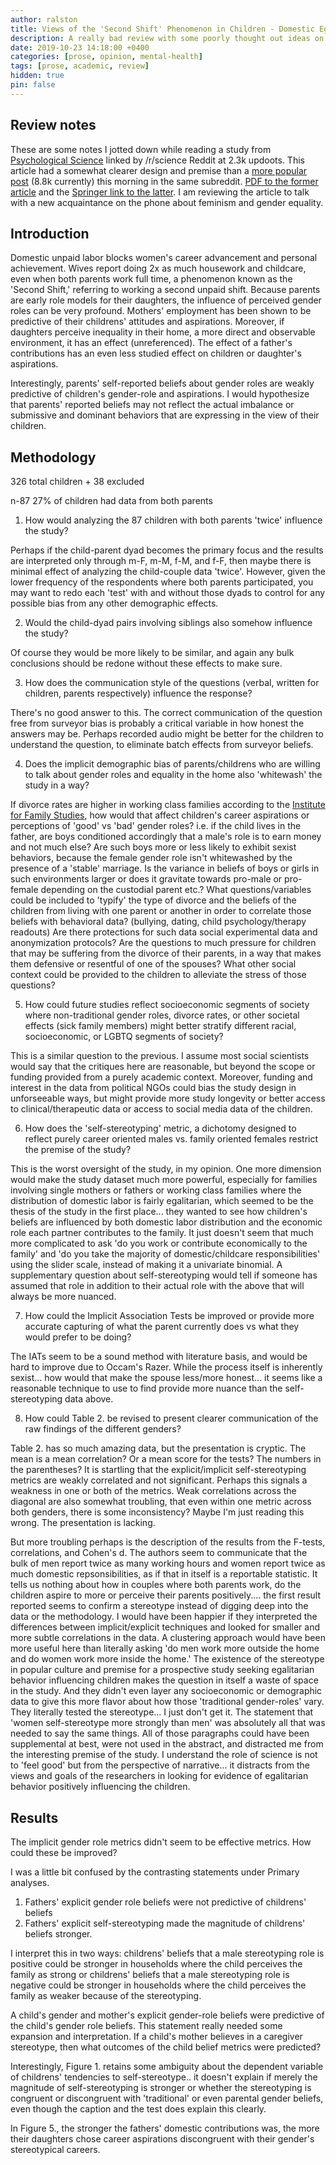 ```yaml
---
author: ralston
title: Views of the 'Second Shift' Phenomenon in Children - Domestic Egalitarianism
description: A really bad review with some poorly thought out ideas on methodology comparison rather than results comparison. I regret doing this. Hiding.
date: 2019-10-23 14:18:00 +0400
categories: [prose, opinion, mental-health]
tags: [prose, academic, review]
hidden: true
pin: false
---
```


## Review notes
 These are some notes I jotted down while reading a study from [Psychological Science](https://www.reddit.com/r/science/comments/26qk74/dads_who_do_household_chores_more_likely_to_have/?utm_source=share&utm_medium=web2x) linked by /r/science Reddit at 2.3k updoots. This article had a somewhat clearer design and premise than a [more popular post](https://www.reddit.com/r/science/comments/dlz9j2/cohabitating_men_and_women_have_different_views/?utm_medium=android_app&utm_source=share) (8.8k currently) this morning in the same subreddit. [PDF to the former article](https://www2.psych.ubc.ca/~abaron/downloads/Croft_Schmader_Block_Baron_PsySci2014.pdf) and the [Springer link to the latter](https://link.springer.com/article/10.1007/s11199-018-0998-1). I am reviewing the article to talk with a new acquaintance on the phone about feminism and gender equality.


## Introduction

Domestic unpaid labor blocks women's career advancement and personal achievement. Wives report doing 2x as much housework and childcare, even when both parents work full time, a phenomenon known as the 'Second Shift,' referring to working a second unpaid shift. Because parents are early role models for their daughters, the influence of perceived gender roles can be very profound. Mothers' employment has been shown to be predictive of their childrens' attitudes and aspirations. Moreover, if daughters perceive inequality in their home, a more direct and observable environment, it has an effect (unreferenced). The effect of a father's contributions has an even less studied effect on children or daughter's aspirations. 

Interestingly, parents' self-reported beliefs about gender roles are weakly predictive of children's gender-role and aspirations. I would hypothesize that parents' reported beliefs may not reflect the actual imbalance or submissive and dominant behaviors that are expressing in the view of their children.



## Methodology
326 total children + 38 excluded

n-87 27% of children had data from both parents

1. How would analyzing the 87 children with both parents 'twice' influence the study?

Perhaps if the child-parent dyad becomes the primary focus and the results are interpreted only through m-F, m-M, f-M, and f-F, then maybe there is minimal effect of analyzing the child-couple data 'twice'. However, given the lower frequency of the respondents where both parents participated, you may want to redo each 'test' with and without those dyads to control for any possible bias from any other demographic effects.

2. Would the child-dyad pairs involving siblings also somehow influence the study?

Of course they would be more likely to be similar, and again any bulk conclusions should be redone without these effects to make sure.

3. How does the communication style of the questions (verbal, written for children, parents respectively) influence the response? 

There's no good answer to this. The correct communication of the question free from surveyor bias is probably a critical variable in how honest the answers may be. Perhaps recorded audio might be better for the children to understand the question, to eliminate batch effects from surveyor beliefs.


4. Does the implicit demographic bias of parents/childrens who are willing to talk about gender roles and equality in the home also 'whitewash' the study in a way?

If divorce rates are higher in working class families according to the [Institute for Family Studies](https://ifstudies.org/blog/the-marriage-divide-how-and-why-working-class-families-are-more-fragile-today), how would that affect children's career aspirations or perceptions of 'good' vs 'bad' gender roles?
i.e. if the child lives in the father, are boys conditioned accordingly that a male's role is to earn money and not much else? Are such boys more or less likely to exhibit sexist behaviors, because the female gender role isn't whitewashed by the presence of a 'stable' marriage. Is the variance in beliefs of boys or girls in such environments larger or does it gravitate towards pro-male or pro-female depending on the custodial parent etc.? What questions/variables could be included to 'typify' the type of divorce and the beliefs of the children from living with one parent or another in order to correlate those beliefs with behavioral data? (bullying, dating, child psychology/therapy readouts) Are there protections for such data social experimental data and anonymization protocols? Are the questions to much pressure for children that may be suffering from the divorce of their parents, in a way that makes them defensive or resentful of one of the spouses? What other social context could be provided to the children to alleviate the stress of those questions?


5. How could future studies reflect socioeconomic segments of society where non-traditional gender roles, divorce rates, or other societal effects (sick family members) might better stratify different racial, socioeconomic, or LGBTQ segments of society? 

This is a similar question to the previous. I assume most social scientists would say that the critiques here are reasonable, but beyond the scope or funding provided from a purely academic context. Moreover, funding and interest in the data from political NGOs could bias the study design in unforseeable ways, but might provide more study longevity or better access to clinical/therapeutic data or access to social media data of the children.

6. How does the 'self-stereotyping' metric, a dichotomy designed to reflect purely career oriented males vs. family oriented females restrict the premise of the study?

This is the worst oversight of the study, in my opinion. One more dimension would make the study dataset much more powerful, especially for families involving single mothers or fathers or working class families where the distribution of domestic labor is fairly egalitarian, which seemed to be the thesis of the study in the first place... they wanted to see how children's beliefs are influenced by both domestic labor distribution and the economic role each partner contributes to the family. It just doesn't seem that much more complicated to ask 'do you work or contribute economically to the family' and 'do you take the majority of domestic/childcare responsibilities' using the slider scale, instead of making it a univariate binomial. A supplementary question about self-stereotyping would tell if someone has assumed that role in addition to their actual role with the above that will always be more nuanced.

7. How could the Implicit Association Tests be improved or provide more accurate capturing of what the parent currently does vs what they would prefer to be doing?

The IATs seem to be a sound method with literature basis, and would be hard to improve due to Occam's Razer. While the process itself is inherently sexist... how would that make the spouse less/more honest... it seems like a reasonable technique to use to find provide more nuance than the self-stereotyping data above.

8. How could Table 2. be revised to present clearer communication of the raw findings of the different genders?

Table 2. has so much amazing data, but the presentation is cryptic. The mean is a mean correlation? Or a mean score for the tests? The numbers in the parentheses? It is startling that the explicit/implicit self-stereotyping metrics are weakly correlated and not significant. Perhaps this signals a weakness in one or both of the metrics. Weak correlations across the diagonal are also somewhat troubling, that even within one metric across both genders, there is some inconsistency? Maybe I'm just reading this wrong. The presentation is lacking.

But more troubling perhaps is the description of the results from the F-tests, correlations, and Cohen's d. The authors seem to communicate that the bulk of men report twice as many working hours and women report twice as much domestic repsonsibilities, as if that in itself is a reportable statistic. It tells us nothing about how in couples where both parents work, do the children aspire to more or perceive their parents positively.... the first result reported seems to confirm a stereotype instead of digging deep into the data or the methodology. I would have been happier if they interpreted the differences between implicit/explicit techniques and looked for smaller and more subtle correlations in the data. A clustering approach would have been more useful here than literally asking 'do men work more outside the home and do women work more inside the home.' The existence of the stereotype in popular culture and premise for a prospective study seeking egalitarian behavior influencing children makes the question in itself a waste of space in the study. And they didn't even layer any socioeconomic or demographic data to give this more flavor about how those 'traditional gender-roles' vary. They literally tested the stereotype... I just don't get it. The statement that 'women self-stereotype more strongly than men' was absolutely all that was needed to say the same things. All of those paragraphs could have been supplemental at best, were not used in the abstract, and distracted me from the interesting premise of the study. I understand the role of science is not to 'feel good' but from the perspective of narrative... it distracts from the views and goals of the researchers in looking for evidence of egalitarian behavior positively influencing the children. 

## Results

The implicit gender role metrics didn't seem to be effective metrics. How could these be improved?

I was a little bit confused by the contrasting statements under Primary analyses.

1. Fathers' explicit gender role beliefs were not predictive of childrens' beliefs
2. Fathers' explicit self-stereotyping made the magnitude of childrens' beliefs stronger.

I interpret this in two ways: childrens' beliefs that a male stereotyping role is positive could be stronger in households where the child perceives the family as strong or childrens' beliefs that a male stereotyping role is negative could be stronger in households where the child perceives the family as weaker because of the stereotyping.

A child's gender and mother's explicit gender-role beliefs were predictive of the child's gender role beliefs. This statement really needed some expansion and interpretation. If a child's mother believes in a caregiver stereotype, then what outcomes of the child belief metrics were predicted?

Interestingly, Figure 1. retains some ambiguity about the dependent variable of childrens' tendencies to self-stereotype.. it doesn't explain if merely the magnitude of self-stereotyping is stronger or whether the stereotyping is congruent or discongruent with 'traditional' or even parental gender beliefs, even though the caption and the test does explain this clearly.

In Figure 5., the stronger the fathers' domestic contributions was, the more their daughters chose career aspirations discongruent with their gender's stereotypical careers.


